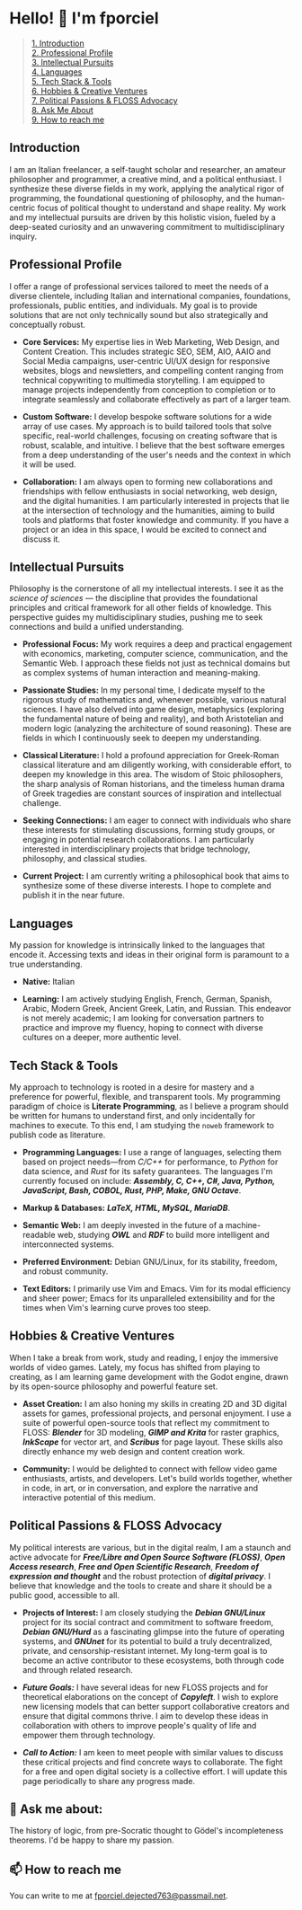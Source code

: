 # Hello! 👋 I'm fporciel

> [1. Introduction](#one)<br>
> [2. Professional Profile](#two)<br>
> [3. Intellectual Pursuits](#three)<br>
> [4. Languages](#four)<br>
> [5. Tech Stack & Tools](#five)<br>
> [6. Hobbies & Creative Ventures](#six)<br>
> [7. Political Passions & FLOSS Advocacy](#seven)<br>
> [8. Ask Me About](#eight)<br>
> [9. How to reach me](#nine)

## Introduction

<a name="one"><wbr></a>I am an Italian freelancer, a self-taught scholar and researcher, an amateur philosopher and
programmer, a creative mind, and a political enthusiast. I synthesize these diverse fields in my work, applying the
analytical rigor of programming, the foundational questioning of philosophy, and the human-centric focus of political
thought to understand and shape reality. My work and my intellectual pursuits are driven by this holistic vision, fueled
by a deep-seated curiosity and an unwavering commitment to multidisciplinary inquiry.

## Professional Profile

<a name="two"><wbr></a>I offer a range of professional services tailored to meet the needs of a diverse clientele, including Italian and
international companies, foundations, professionals, public entities, and individuals. My goal is to provide solutions
that are not only technically sound but also strategically and conceptually robust.

+ **Core Services:** My expertise lies in Web Marketing, Web Design, and Content Creation. This includes strategic SEO,
SEM, AIO, AAIO and Social Media campaigns, user-centric UI/UX design for responsive websites, blogs and newsletters, and
compelling content ranging from technical copywriting to multimedia storytelling. I am equipped to manage projects
independently from conception to completion or to integrate seamlessly and collaborate effectively as part of a larger
team.

+ **Custom Software:** I develop bespoke software solutions for a wide array of use cases. My approach is to build
tailored tools that solve specific, real-world challenges, focusing on creating software that is robust, scalable, and
intuitive. I believe that the best software emerges from a deep understanding of the user's needs and the context in which
it will be used.

+ **Collaboration:** I am always open to forming new collaborations and friendships with fellow enthusiasts in social
networking, web design, and the digital humanities. I am particularly interested in projects that lie at the intersection
of technology and the humanities, aiming to build tools and platforms that foster knowledge and community. If you have a
project or an idea in this space, I would be excited to connect and discuss it.

## Intellectual Pursuits

<a name="three"><wbr></a>Philosophy is the cornerstone of all my intellectual interests. I see it as the *science of sciences* — the discipline
that provides the foundational principles and critical framework for all other fields of knowledge. This perspective
guides my multidisciplinary studies, pushing me to seek connections and build a unified understanding.

+ **Professional Focus:** My work requires a deep and practical engagement with economics, marketing, computer science,
communication, and the Semantic Web. I approach these fields not just as technical domains but as complex systems of human
interaction and meaning-making.

+ **Passionate Studies:** In my personal time, I dedicate myself to the rigorous study of mathematics and, whenever
possible, various natural sciences. I have also delved into game design, metaphysics (exploring the fundamental nature of
being and reality), and both Aristotelian and modern logic (analyzing the architecture of sound reasoning). These are
fields in which I continuously seek to deepen my understanding.

+ **Classical Literature:** I hold a profound appreciation for Greek-Roman classical literature and am diligently working,
with considerable effort, to deepen my knowledge in this area. The wisdom of Stoic philosophers, the sharp analysis of
Roman historians, and the timeless human drama of Greek tragedies are constant sources of inspiration and intellectual
challenge.

+ **Seeking Connections:** I am eager to connect with individuals who share these interests for stimulating discussions,
forming study groups, or engaging in potential research collaborations. I am particularly interested in interdisciplinary
projects that bridge technology, philosophy, and classical studies.

+ **Current Project:** I am currently writing a philosophical book that aims to synthesize some of these diverse
interests. I hope to complete and publish it in the near future.

## Languages

<a name="four"><wbr></a>My passion for knowledge is intrinsically linked to the languages that encode it. Accessing texts and ideas in their
original form is paramount to a true understanding.

+ **Native:** Italian

+ **Learning:** I am actively studying English, French, German, Spanish, Arabic, Modern Greek, Ancient Greek, Latin, and
Russian. This endeavor is not merely academic; I am looking for conversation partners to practice and improve my fluency,
hoping to connect with diverse cultures on a deeper, more authentic level.

## Tech Stack & Tools

<a name="five"><wbr></a>My approach to technology is rooted in a desire for mastery and a preference for powerful, flexible, and transparent
tools. My programming paradigm of choice is **Literate Programming**, as I believe a program should be written for humans
to understand first, and only incidentally for machines to execute. To this end, I am studying the `noweb` framework to
publish code as literature.

+ **Programming Languages:** I use a range of languages, selecting them based on project needs—from *C/C++* for
performance, to *Python* for data science, and *Rust* for its safety guarantees. The languages I'm currently focused on
include: ***Assembly, C, C++, C#, Java, Python, JavaScript, Bash, COBOL, Rust, PHP, Make, GNU Octave***.

+ **Markup & Databases:** ***LaTeX, HTML, MySQL, MariaDB***.

+ **Semantic Web:** I am deeply invested in the future of a machine-readable web, studying ***OWL*** and ***RDF*** to
build more intelligent and interconnected systems.

+ **Preferred Environment:** Debian GNU/Linux, for its stability, freedom, and robust community.

+ **Text Editors:** I primarily use Vim and Emacs. Vim for its modal efficiency and sheer power; Emacs for its
unparalleled extensibility and for the times when Vim's learning curve proves too steep.

## Hobbies & Creative Ventures

<a name="six"><wbr></a>When I take a break from work, study and reading, I enjoy the immersive worlds of video games. Lately, my focus has
shifted from playing to creating, as I am learning game development with the Godot engine, drawn by its open-source
philosophy and powerful feature set.

+ **Asset Creation:** I am also honing my skills in creating 2D and 3D digital assets for games, professional projects,
and personal enjoyment. I use a suite of powerful open-source tools that reflect my commitment to FLOSS: ***Blender***
for 3D modeling, ***GIMP and Krita*** for raster graphics, ***InkScape*** for vector art, and ***Scribus*** for page
layout. These skills also directly enhance my web design and content creation work.

+ **Community:** I would be delighted to connect with fellow video game enthusiasts, artists, and developers. Let's build
worlds together, whether in code, in art, or in conversation, and explore the narrative and interactive potential of this
medium.

## Political Passions & FLOSS Advocacy

<a name="seven"><wbr></a>My political interests are various, but in the digital realm, I am a staunch and active advocate for ***Free/Libre and
Open Source Software (FLOSS)***, ***Open Access research***, ***Free and Open Scientific Research***, ***Freedom of
expression and thought*** and the robust protection of ***digital privacy***. I believe that knowledge and the tools to
create and share it should be a public good, accessible to all.

+ **Projects of Interest:** I am closely studying the ***Debian GNU/Linux*** project for its social contract and
commitment to software freedom, ***Debian GNU/Hurd*** as a fascinating glimpse into the future of operating systems, and
***GNUnet*** for its potential to build a truly decentralized, private, and censorship-resistant internet. My long-term
goal is to become an active contributor to these ecosystems, both through code and through related research.

+ ***Future Goals:*** I have several ideas for new FLOSS projects and for theoretical elaborations on the concept of
***Copyleft***. I wish to explore new licensing models that can better support collaborative creators and ensure that
digital commons thrive. I aim to develop these ideas in collaboration with others to improve people's quality of life and
empower them through technology.

+ ***Call to Action:*** I am keen to meet people with similar values to discuss these critical projects and find concrete
ways to collaborate. The fight for a free and open digital society is a collective effort. I will update this page
periodically to share any progress made.

## 💬 Ask me about:

<a name="eight"><wbr></a>The history of logic, from pre-Socratic thought to Gödel's incompleteness theorems. I'd be happy to share my passion.

## 📫 How to reach me

<a name="nine"></a>You can write to me at fporciel.dejected763@passmail.net.
